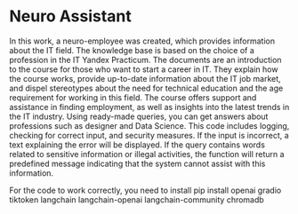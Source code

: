 # Neuro Assistant
In this work, a neuro-employee was created, which provides information about the IT field. The knowledge base is based on the choice of a profession in the IT Yandex Practicum. The documents are an introduction to the course for those who want to start a career in IT. They explain how the course works, provide up-to-date information about the IT job market, and dispel stereotypes about the need for technical education and the age requirement for working in this field. The course offers support and assistance in finding employment, as well as insights into the latest trends in the IT industry. Using ready-made queries, you can get answers about professions such as designer and Data Science. This code includes logging, checking for correct input, and security measures. If the input is incorrect, a text explaining the error will be displayed. If the query contains words related to sensitive information or illegal activities, the function will return a predefined message indicating that the system cannot assist with this information.

For the code to work correctly, you need to install pip install openai gradio tiktoken langchain langchain-openai langchain-community chromadb
